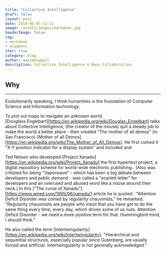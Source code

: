 ```yaml
---
title: "Collective Intelligence"
draft: false
layout: post
date: 2019-06-07 11:11
image: /assets/images/markdown.jpg
headerImage: false
tag:
- markdown
- elements
star: true
category: blog
author: maximonakpil
description: Collective Intelligence & Mass Collaboration.
---
```


## Why


---
Evolutionarily speaking, I think humanities is the foundation of Computer Science and Information technology.

To plot out maps to navigate an unknown world.  
[Douglass Englebart][https://en.wikipedia.org/wiki/Douglas_Engelbart]
 talks about Collective Intelligence, (the creator of the mouse) quit a steady job to make the world a better place - then
 created "The mother of all demos" (in San Francisco) [Mother of all Demos][https://en.wikipedia.org/wiki/The_Mother_of_All_Demos].
 He first coined it "X-Y position indicator for a display system" and included and


Ted Nelson who developed [Project Xanadu][https://en.wikipedia.org/wiki/Project_Xanadu] the first hypertext project, a digital repository scheme for world-wide electronic publishing.. (Also was critizied for being "Vaporwave" - which has been a big debate between developers and public demand - was called a "scarlett letter" for developers and an overused and abused word like a noose around their neck.)
In this ["The curse of Xanadu"][https://www.wired.com/1995/06/xanadu/] article he is quoted :
 "Attention Deficit Disorder was coined by regularity chauvinists," he remarked. "Regularity chauvinists are people who insist that you have got to do the same thing every time, every day, which drives some of us nuts. Attention Deficit Disorder - we need a more positive term for that. Hummingbird mind, I should think."

He also called the term [Intertwingularity][https://en.wikipedia.org/wiki/Intertwingularity]. 
 "Hierarchical and sequential structures, especially popular since Gutenberg, are usually forced and artificial. Intertwingularity is not generally acknowledged."
